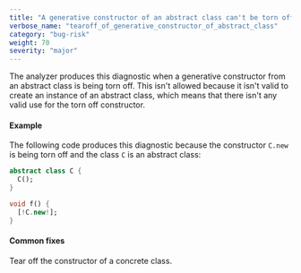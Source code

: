```yaml
---
title: "A generative constructor of an abstract class can't be torn off"
verbose_name: "tearoff_of_generative_constructor_of_abstract_class"
category: "bug-risk"
weight: 70
severity: "major"
---
```

The analyzer produces this diagnostic when a generative constructor from an
abstract class is being torn off. This isn't allowed because it isn't valid
to create an instance of an abstract class, which means that there isn't
any valid use for the torn off constructor.

#### Example

The following code produces this diagnostic because the constructor `C.new`
is being torn off and the class `C` is an abstract class:

```dart
abstract class C {
  C();
}

void f() {
  [!C.new!];
}
```

#### Common fixes

Tear off the constructor of a concrete class.
